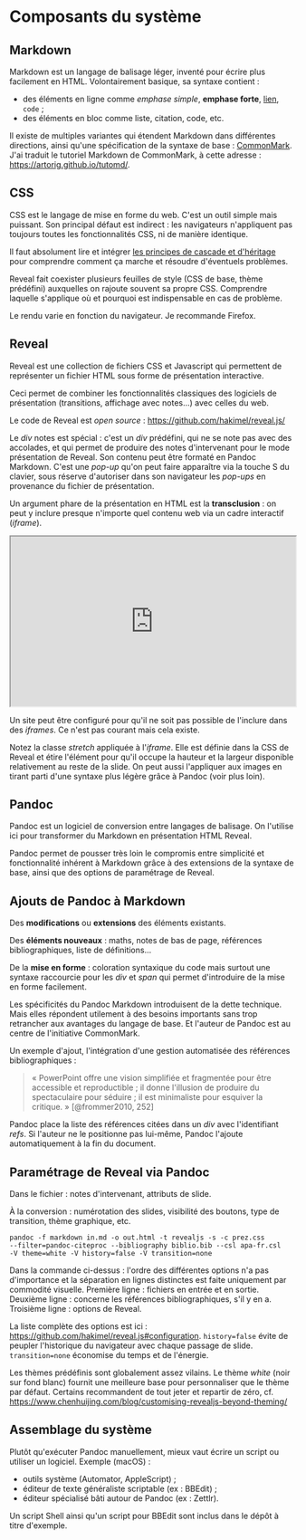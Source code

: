 # Composants du système

## Markdown

Markdown est un langage de balisage léger, inventé pour écrire plus facilement en HTML. Volontairement basique, sa syntaxe contient :

- des éléments en ligne comme *emphase simple*, **emphase forte**, [lien](https://artorig.github.io/tutomd/), `code` ;
- des éléments en bloc comme liste, citation, code, etc.

Il existe de multiples variantes qui étendent Markdown dans différentes directions, ainsi qu'une spécification de la syntaxe de base : [CommonMark](https://commonmark.org/). J'ai traduit le tutoriel Markdown de CommonMark, à cette adresse : <https://artorig.github.io/tutomd/>.

## CSS

CSS est le langage de mise en forme du web. C'est un outil simple mais puissant. Son principal défaut est indirect : les navigateurs n'appliquent pas toujours toutes les fonctionnalités CSS, ni de manière identique.

Il faut absolument lire et intégrer [les principes de cascade et d'héritage](https://developer.mozilla.org/fr/docs/Apprendre/CSS/Building_blocks/Cascade_et_heritage) pour comprendre comment ça marche et résoudre d'éventuels problèmes.

Reveal fait coexister plusieurs feuilles de style (CSS de base, thème prédéfini) auxquelles on rajoute souvent sa propre CSS. Comprendre laquelle s'applique où et pourquoi est indispensable en cas de problème.

Le rendu varie en fonction du navigateur. Je recommande Firefox.

## Reveal

Reveal est une collection de fichiers CSS et Javascript qui permettent de représenter un fichier HTML sous forme de présentation interactive.

Ceci permet de combiner les fonctionnalités classiques des logiciels de présentation (transitions, affichage avec notes…) avec celles du web.

Le code de Reveal est *open source* : <https://github.com/hakimel/reveal.js/>

Le *div* notes est spécial : c'est un *div* prédéfini, qui ne se note pas avec des accolades, et qui permet de produire des notes d'intervenant pour le mode présentation de Reveal. Son contenu peut être formaté en Pandoc Markdown. C'est une *pop-up* qu'on peut faire apparaître via la touche S du clavier, sous réserve d'autoriser dans son navigateur les *pop-ups* en provenance du fichier de présentation.

Un argument phare de la présentation en HTML est la **transclusion** : on peut y inclure presque n'importe quel contenu web via un cadre interactif (*iframe*).

<iframe src="https://fr.wikipedia.org/wiki/Transclusion" width="100%" height="300px"><https://fr.wikipedia.org/wiki/Transclusion></iframe>

Un site peut être configuré pour qu'il ne soit pas possible de l'inclure dans des *iframes*. Ce n'est pas courant mais cela existe.

Notez la classe *stretch* appliquée à l'*iframe*. Elle est définie dans la CSS de Reveal et étire l'élément pour qu'il occupe la hauteur et la largeur disponible relativement au reste de la slide. On peut aussi l'appliquer aux images en tirant parti d'une syntaxe plus légère grâce à Pandoc (voir plus loin).

## Pandoc

Pandoc est un logiciel de conversion entre langages de balisage. On l'utilise ici pour transformer du Markdown en présentation HTML Reveal.

Pandoc permet de pousser très loin le compromis entre simplicité et fonctionnalité inhérent à Markdown grâce à des extensions de la syntaxe de base, ainsi que des options de paramétrage de Reveal.

## Ajouts de Pandoc à Markdown

Des **modifications** ou **extensions** des éléments existants.

Des **éléments nouveaux** : maths, notes de bas de page, références bibliographiques, liste de définitions…

De la **mise en forme** : coloration syntaxique du code mais surtout une syntaxe raccourcie pour les *div* et *span* qui permet d'introduire de la mise en forme facilement.

Les spécificités du Pandoc Markdown introduisent de la dette technique. Mais elles répondent utilement à des besoins importants sans trop retrancher aux avantages du langage de base. Et l'auteur de Pandoc est au centre de l'initiative CommonMark.

Un exemple d'ajout, l'intégration d'une gestion automatisée des références bibliographiques :

> « PowerPoint offre une vision simplifiée et fragmentée pour être accessible et reproductible ; il donne l'illusion de produire du spectaculaire pour séduire ; il est minimaliste pour esquiver la critique. » [@frommer2010, 252]

Pandoc place la liste des références citées dans un *div* avec l'identifiant *refs*. Si l'auteur ne le positionne pas lui-même, Pandoc l'ajoute automatiquement à la fin du document.

## Paramétrage de Reveal via Pandoc

Dans le fichier : notes d'intervenant, attributs de slide.

À la conversion : numérotation des slides, visibilité des boutons, type de transition, thème graphique, etc.

```
pandoc -f markdown in.md -o out.html -t revealjs -s -c prez.css
--filter=pandoc-citeproc --bibliography biblio.bib --csl apa-fr.csl
-V theme=white -V history=false -V transition=none
```

Dans la commande ci-dessus : l'ordre des différentes options n'a pas d'importance et la séparation en lignes distinctes est faite uniquement par commodité visuelle. Première ligne : fichiers en entrée et en sortie. Deuxième ligne : concerne les références bibliographiques, s'il y en a. Troisième ligne : options de Reveal.

La liste complète des options est ici : <https://github.com/hakimel/reveal.js#configuration>. `history=false` évite de peupler l'historique du navigateur avec chaque passage de slide. `transition=none` économise du temps et de l'énergie.

Les thèmes prédéfinis sont globalement assez vilains. Le thème *white* (noir sur fond blanc) fournit une meilleure base pour personnaliser que le thème par défaut. Certains recommandent de tout jeter et repartir de zéro, cf. <https://www.chenhuijing.com/blog/customising-revealjs-beyond-theming/>

## Assemblage du système

Plutôt qu'exécuter Pandoc manuellement, mieux vaut écrire un script ou utiliser un logiciel. Exemple (macOS) :

- outils système (Automator, AppleScript) ;
- éditeur de texte généraliste scriptable (ex : BBEdit) ;
- éditeur spécialisé bâti autour de Pandoc (ex : Zettlr).

Un script Shell ainsi qu'un script pour BBEdit sont inclus dans le dépôt à titre d'exemple.